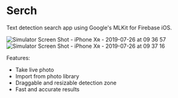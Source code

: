 # Serch
Text detection search app using Google's MLKit for Firebase iOS.

![Simulator Screen Shot - iPhone Xʀ - 2019-07-26 at 09 36 57](https://user-images.githubusercontent.com/21028645/61968885-f8be9580-af8d-11e9-868c-329ebd04d80d.png)
&nbsp;&nbsp;&nbsp;&nbsp;&nbsp;&nbsp;&nbsp;&nbsp;&nbsp;&nbsp;&nbsp;&nbsp;&nbsp;&nbsp;&nbsp;&nbsp;&nbsp;&nbsp;&nbsp;&nbsp;
![Simulator Screen Shot - iPhone Xʀ - 2019-07-26 at 09 37 16](https://user-images.githubusercontent.com/21028645/61968886-f8be9580-af8d-11e9-8550-a92c15861494.png)


Features:
- Take live photo
- Import from photo library
- Draggable and resizable detection zone
- Fast and accurate results